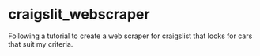# craigslit_webscraper
Following a tutorial to create a web scraper for craigslist that looks for cars that suit my criteria.
